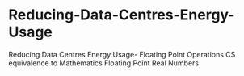 # Reducing-Data-Centres-Energy-Usage
Reducing Data Centres Energy Usage- Floating Point Operations CS equivalence to Mathematics Floating Point Real Numbers
